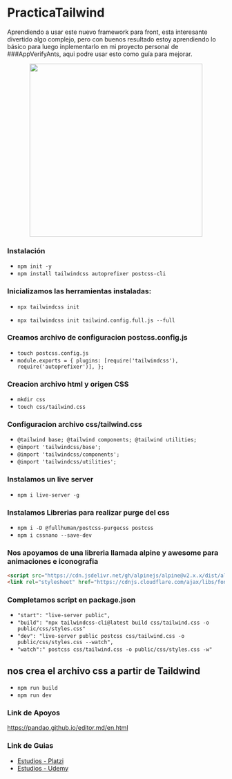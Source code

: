 # PracticaTailwind
Aprendiendo a usar este nuevo framework para front, esta interesante divertido algo complejo, pero 
con buenos resultado estoy aprendiendo lo básico para luego inplementarlo en mi proyecto personal de ###AppVerifyAnts, aqui podre usar 
esto como guía para mejorar. 

<p align="center"><img src="https://www.atsistemas.com/dam/jcr:20b575da-1767-43dc-b18f-4f2a9f722877/1375-775-tailwind-css.png" width="400"> </p>

### Instalación 

- `npm init -y`
- `npm install tailwindcss autoprefixer postcss-cli`

### Inicializamos las herramientas instaladas:

<!-- Genera archivo configuracion vacio de nombre tailwind.config.js -->

- `npx tailwindcss init`
<!-- Genera archivo configuracion completo -->
- `npx tailwindcss init tailwind.config.full.js --full`

<!-- Plugin recomendado para VSCode: Tailwind CSS IntelliSense -->

### Creamos archivo de configuracion postcss.config.js

<!-- Instrucciones archivo postcss.config.js: -->

- `touch postcss.config.js`
- `module.exports = { plugins: [require('tailwindcss'), require('autoprefixer')], };`

### Creacion archivo html y origen CSS

- `mkdir css`
- `touch css/tailwind.css`

### Configuracion archivo css/tailwind.css

- `@tailwind base; @tailwind components; @tailwind utilities;`
- `@import 'tailwindcss/base';`
- `@import 'tailwindcss/components';`
- `@import 'tailwindcss/utilities';` 

### Instalamos un live server  
- `npm i live-server -g `

### Instalamos Librerias para realizar purge del css 
- `npm i -D @fullhuman/postcss-purgecss postcss`
- `npm i cssnano --save-dev`

### Nos apoyamos de una libreria llamada alpine y awesome para animaciones e iconografia 
```html
<script src="https://cdn.jsdelivr.net/gh/alpinejs/alpine@v2.x.x/dist/alpine.min.js" defer></script>  
<link rel="stylesheet" href="https://cdnjs.cloudflare.com/ajax/libs/font-awesome/5.15.1/css/all.min.css" />
```
### Completamos script en package.json

- `"start": "live-server public",`
- `"build": "npx tailwindcss-cli@latest build css/tailwind.css -o public/css/styles.css" `
- `"dev": "live-server public postcss css/tailwind.css -o public/css/styles.css --watch",`
- `"watch":" postcss css/tailwind.css -o public/css/styles.css -w"`



<!-- Ejecutar para compilar -->
## nos crea el archivo css a partir de Taildwind

- `npm run build `
- `npm run dev`

### Link de Apoyos  
https://pandao.github.io/editor.md/en.html

### Link de Guias 
- [Estudios - Platzi](https://platzi.com/p/LEONARDCUENCA/)
- [Estudios - Udemy](https://www.udemy.com/user/leonard-cuenca-roa/)

